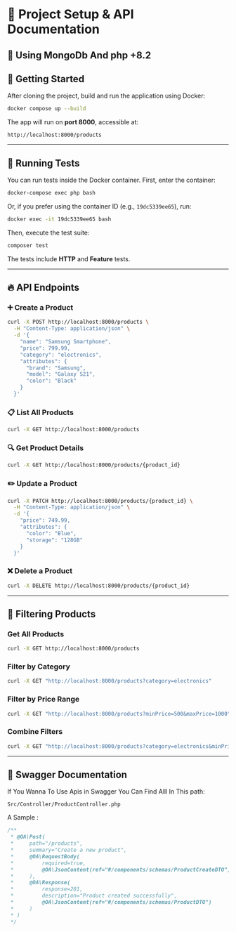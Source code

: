 # 🚀 Project Setup & API Documentation

## 📌 Using MongoDb And php +8.2



## 📌 Getting Started

After cloning the project, build and run the application using Docker:

```sh
docker compose up --build
```

The app will run on **port 8000**, accessible at:

```
http://localhost:8000/products
```

---

## 🧪 Running Tests

You can run tests inside the Docker container. First, enter the container:

```sh
docker-compose exec php bash
```

Or, if you prefer using the container ID (e.g., `19dc5339ee65`), run:

```sh
docker exec -it 19dc5339ee65 bash
```

Then, execute the test suite:

```sh
composer test
```

The tests include **HTTP** and **Feature** tests.

---

## 🔥 API Endpoints

### ➕ Create a Product

```sh
curl -X POST http://localhost:8000/products \
  -H "Content-Type: application/json" \
  -d '{
    "name": "Samsung Smartphone",
    "price": 799.99,
    "category": "electronics",
    "attributes": {
      "brand": "Samsung",
      "model": "Galaxy S21",
      "color": "Black"
    }
  }'
```

### 📋 List All Products

```sh
curl -X GET http://localhost:8000/products
```

### 🔍 Get Product Details

```sh
curl -X GET http://localhost:8000/products/{product_id}
```

### ✏️ Update a Product

```sh
curl -X PATCH http://localhost:8000/products/{product_id} \
  -H "Content-Type: application/json" \
  -d '{
    "price": 749.99,
    "attributes": {
      "color": "Blue",
      "storage": "128GB"
    }
  }'
```

### ❌ Delete a Product

```sh
curl -X DELETE http://localhost:8000/products/{product_id}
```

---

## 🎯 Filtering Products

### Get All Products

```sh
curl -X GET http://localhost:8000/products
```

### Filter by Category

```sh
curl -X GET "http://localhost:8000/products?category=electronics"
```

### Filter by Price Range

```sh
curl -X GET "http://localhost:8000/products?minPrice=500&maxPrice=1000"
```

### Combine Filters

```sh
curl -X GET "http://localhost:8000/products?category=electronics&minPrice=700"
```

---

## 📄 Swagger Documentation

If You Wanna To Use Apis in Swagger You Can Find Alll In This path:
```
Src/Controller/ProductController.php
```

A Sample : 
```php
/**
 * @OA\Post(
 *     path="/products",
 *     summary="Create a new product",
 *     @OA\RequestBody(
 *         required=true,
 *         @OA\JsonContent(ref="#/components/schemas/ProductCreateDTO")
 *     ),
 *     @OA\Response(
 *         response=201,
 *         description="Product created successfully",
 *         @OA\JsonContent(ref="#/components/schemas/ProductDTO")
 *     )
 * )
 */
```
